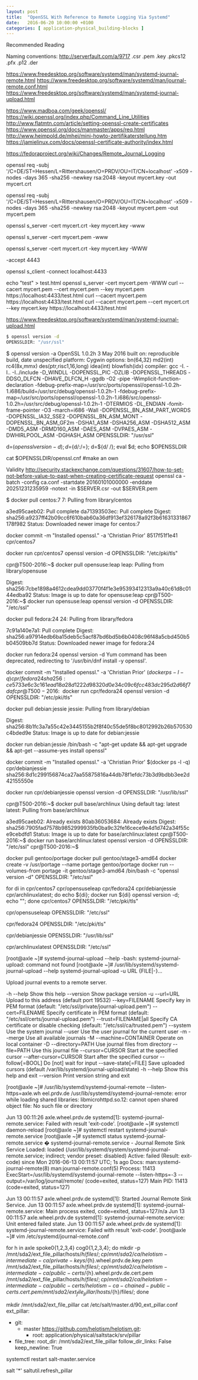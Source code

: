 ```yaml
---
layout: post
title:  "OpenSSL With Reference to Remote Logging Via Systemd"
date:   2016-06-20 10:00:00 +0100
categories: [ application-physical_building-blocks ]
---
```



Recommended Reading


Naming conventions:
http://serverfault.com/a/9717
.csr
.pem
.key
.pkcs12 .pfx .p12
.der


https://www.freedesktop.org/software/systemd/man/systemd-journal-remote.html
https://www.freedesktop.org/software/systemd/man/journal-remote.conf.html
https://www.freedesktop.org/software/systemd/man/systemd-journal-upload.html

https://www.madboa.com/geek/openssl/
https://wiki.openssl.org/index.php/Command_Line_Utilities
http://www.flatmtn.com/article/setting-openssl-create-certificates
https://www.openssl.org/docs/manmaster/apps/req.html
http://www.heimpold.de/mhei/mini-howto-zertifikaterstellung.htm
https://jamielinux.com/docs/openssl-certificate-authority/index.html

https://fedoraproject.org/wiki/Changes/Remote_Journal_Logging



openssl req -subj '/C=DE/ST=Hessen/L=Rittershausen/O=PRDV/OU=IT/CN=localhost' -x509 -nodes -days 365 -sha256   -newkey rsa:2048 -keyout mycert.key -out mycert.crt

openssl req -subj '/C=DE/ST=Hessen/L=Rittershausen/O=PRDV/OU=IT/CN=localhost' -x509 -nodes -days 365 -sha256   -newkey rsa:2048 -keyout mycert.pem -out mycert.pem

openssl s_server -cert mycert.crt -key mycert.key -www

openssl s_server -cert mycert.pem -www

openssl s_server -cert mycert.crt -key mycert.key -WWW

-accept 4443

openssl s_client -connect localhost:4433



echo "test" > test.html
openssl s_server -cert mycert.pem -WWW
curl --cacert mycert.pem --cert mycert.pem --key mycert.pem https://localhost:4433/test.html
curl --cacert mycert.pem  https://localhost:4433/test.html
curl --cacert mycert.pem --cert mycert.crt --key mycert.key https://localhost:4433/test.html




https://www.freedesktop.org/software/systemd/man/systemd-journal-upload.html


```bash
$ openssl version -d
OPENSSLDIR: "/usr/ssl"
```

$ openssl version -a
OpenSSL 1.0.2h  3 May 2016
built on: reproducible build, date unspecified
platform: Cygwin
options:  bn(64,32) md2(int) rc4(8x,mmx) des(ptr,risc1,16,long) idea(int) blowfish(idx) 
compiler: gcc -I. -I.. -I../include  -D_WINDLL -DOPENSSL_PIC -DZLIB -DOPENSSL_THREADS  -DDSO_DLFCN -DHAVE_DLFCN_H -ggdb -O2 -pipe -Wimplicit-function-declaration -fdebug-prefix-map=/usr/src/ports/openssl/openssl-1.0.2h-1.i686/build=/usr/src/debug/openssl-1.0.2h-1 -fdebug-prefix-map=/usr/src/ports/openssl/openssl-1.0.2h-1.i686/src/openssl-1.0.2h=/usr/src/debug/openssl-1.0.2h-1 -DTERMIOS -DL_ENDIAN -fomit-frame-pointer -O3 -march=i686 -Wall -DOPENSSL_BN_ASM_PART_WORDS -DOPENSSL_IA32_SSE2 -DOPENSSL_BN_ASM_MONT -DOPENSSL_BN_ASM_GF2m -DSHA1_ASM -DSHA256_ASM -DSHA512_ASM -DMD5_ASM -DRMD160_ASM -DAES_ASM -DVPAES_ASM -DWHIRLPOOL_ASM -DGHASH_ASM
OPENSSLDIR: "/usr/ssl"




d=$(openssl version -d); d=${d/:/=}; d=${d/ /}; eval $d; echo $OPENSSLDIR

cat $OPENSSLDIR/openssl.cnf
#make an own



Validity
http://security.stackexchange.com/questions/31607/how-to-set-not-before-value-to-past-when-creating-certificate-request
openssl ca -batch -config ca.conf -startdate 20160101000000 -enddate 20251231235959 -notext -in $SERVER.csr -out $SERVER.pem





$ docker  pull centos:7
7: Pulling from library/centos

a3ed95caeb02: Pull complete
da71393503ec: Pull complete
Digest: sha256:a9237ff42b09cc6f610bab60a36df913ef326178a92f3b61631331867178f982
Status: Downloaded newer image for centos:7

docker commit -m "Installed openssl." -a 'Christian Prior' 8517f51f1e41 cpr/centos7

docker run cpr/centos7 openssl version -d
OPENSSLDIR: "/etc/pki/tls"






cpr@T500-2016:~$ docker pull opensuse:leap
leap: Pulling from library/opensuse

Digest: sha256:7cbe1898a4612cdea9dd03770f4f1e3e95393412313a9a40c61d8c0144edba92
Status: Image is up to date for opensuse:leap
cpr@T500-2016:~$ docker run opensuse:leap openssl version -d
OPENSSLDIR: "/etc/ssl"



docker pull fedora:24
24: Pulling from library/fedora

7c91a140e7a1: Pull complete
Digest: sha256:a97914edb6ba15deb5c5acf87bd6bd5b6b0408c96f48a5cbd450b5b04509bb7d
Status: Downloaded newer image for fedora:24

docker run fedora:24 openssl version -d
Yum command has been deprecated, redirecting to '/usr/bin/dnf install -y openssl'.

docker commit -m "Installed openssl." -a 'Christian Prior' $(docker ps -l -q) cpr/fedora24
sha256:ce5733e6c3c161ead18a28d1222d98320d0e34c09c6fcc483dc295d2d66f7daf
cpr@T500-2016:~$ docker run cpr/fedora24 openssl version -d
OPENSSLDIR: "/etc/pki/tls"



docker pull debian:jessie
jessie: Pulling from library/debian

Digest: sha256:8b1fc3a7a55c42e3445155b2f8f40c55de5f8bc8012992b26b570530c4bded9e
Status: Image is up to date for debian:jessie

docker run debian:jessie /bin/bash -c "apt-get update && apt-get upgrade && apt-get --assume-yes  install openssl"

docker commit -m "Installed openssl." -a 'Christian Prior' $(docker ps -l -q) cpr/debianjessie
sha256:8d1c299156874ca27aa55875816a44db78f1efdc73b3d9bdbb3ee2d42155550e

docker run cpr/debianjessie openssl version -d
OPENSSLDIR: "/usr/lib/ssl"




cpr@T500-2016:~$ docker pull base/archlinux
Using default tag: latest
latest: Pulling from base/archlinux

a3ed95caeb02: Already exists
80ab36053684: Already exists
Digest: sha256:7905fad7578b9852999935fb0ba9c32fe16cece9e4d1d742a34f55ce9cebdfd1
Status: Image is up to date for base/archlinux:latest
cpr@T500-2016:~$ docker run base/archlinux:latest openssl version -d
OPENSSLDIR: "/etc/ssl"
cpr@T500-2016:~$ 



docker pull gentoo/portage
docker pull gentoo/stage3-amd64
docker create -v /usr/portage --name portage gentoo/portage
docker run --volumes-from portage -it gentoo/stage3-amd64 /bin/bash -c "openssl version -d"
OPENSSLDIR: "/etc/ssl"









for di in cpr/centos7 cpr/opensuseleap cpr/fedora24 cpr/debianjessie cpr/archlinuxlatest; do echo ${di}; docker run ${di} openssl version -d; echo ""; done
cpr/centos7
OPENSSLDIR: "/etc/pki/tls"

cpr/opensuseleap
OPENSSLDIR: "/etc/ssl"

cpr/fedora24
OPENSSLDIR: "/etc/pki/tls"

cpr/debianjessie
OPENSSLDIR: "/usr/lib/ssl"

cpr/archlinuxlatest
OPENSSLDIR: "/etc/ssl"




[root@axle ~]# systemd-journal-upload --help
-bash: systemd-journal-upload: command not found
[root@axle ~]# /usr/lib/systemd/systemd-journal-upload --help
systemd-journal-upload -u URL {FILE|-}...

Upload journal events to a remote server.

  -h --help                 Show this help
     --version              Show package version
  -u --url=URL              Upload to this address (default port 19532)
     --key=FILENAME         Specify key in PEM format (default:
                            "/etc/ssl/private/journal-upload.pem")
     --cert=FILENAME        Specify certificate in PEM format (default:
                            "/etc/ssl/certs/journal-upload.pem")
     --trust=FILENAME|all   Specify CA certificate or disable checking (default:
                            "/etc/ssl/ca/trusted.pem")
     --system               Use the system journal
     --user                 Use the user journal for the current user
  -m --merge                Use  all available journals
  -M --machine=CONTAINER    Operate on local container
  -D --directory=PATH       Use journal files from directory
     --file=PATH            Use this journal file
     --cursor=CURSOR        Start at the specified cursor
     --after-cursor=CURSOR  Start after the specified cursor
     --follow[=BOOL]        Do [not] wait for input
     --save-state[=FILE]    Save uploaded cursors (default 
                            /var/lib/systemd/journal-upload/state)
  -h --help                 Show this help and exit
     --version              Print version string and exit



[root@axle ~]# /usr/lib/systemd/systemd-journal-remote --listen-https=axle.wh
eel.prdv.de 
/usr/lib/systemd/systemd-journal-remote: error while loading shared libraries: libmicrohttpd.so.12: cannot open shared object file: No such file or directory


Jun 13 00:11:26 axle.wheel.prdv.de systemd[1]: systemd-journal-remote.service: Failed with result 'exit-code'.
[root@axle ~]# systemctl daemon-reload
[root@axle ~]# systemctl restart systemd-journal-remote.service
[root@axle ~]# systemctl status systemd-journal-remote.service
� systemd-journal-remote.service - Journal Remote Sink Service
   Loaded: loaded (/usr/lib/systemd/system/systemd-journal-remote.service; indirect; vendor preset: disabled)
   Active: failed (Result: exit-code) since Mon 2016-06-13 00:11:57 UTC; 1s ago
     Docs: man:systemd-journal-remote(8)
           man:journal-remote.conf(5)
  Process: 11413 ExecStart=/usr/lib/systemd/systemd-journal-remote --listen-https=-3 --output=/var/log/journal/remote/ (code=exited, status=127)
 Main PID: 11413 (code=exited, status=127)

Jun 13 00:11:57 axle.wheel.prdv.de systemd[1]: Started Journal Remote Sink Service.
Jun 13 00:11:57 axle.wheel.prdv.de systemd[1]: systemd-journal-remote.service: Main process exited, code=exited, status=127/n/a
Jun 13 00:11:57 axle.wheel.prdv.de systemd[1]: systemd-journal-remote.service: Unit entered failed state.
Jun 13 00:11:57 axle.wheel.prdv.de systemd[1]: systemd-journal-remote.service: Failed with result 'exit-code'.
[root@axle ~]# vim /etc/systemd/journal-remote.conf



for h in axle spoke0{1,2,3,4} cog0{1,2,3,4}; do mkdir -p /mnt/sda2/ext_file_pillar/hosts/${h}/files/ ; cp /mnt/sda2/ca/helotism-intermediate-ca/private-keys/${h}.wheel.prdv.de.key.pem /mnt/sda2/ext_file_pillar/hosts/${h}/files/; cp /mnt/sda2/ca/helotism-intermediate-ca/public-certs/${h}.wheel.prdv.de.cert.pem /mnt/sda2/ext_file_pillar/hosts/${h}/files/; cp /mnt/sda2/ca/helotism-intermediate-ca/public-certs/helotism-ca-chained-public-certs.cert.pem /mnt/sda2/ext_file_pillar/hosts/${h}/files/; done

mkdir /mnt/sda2/ext_file_pillar
cat /etc/salt/master.d/90_ext_pillar.conf ext_pillar:
  - git:
    - master https://github.com/helotism/helotism.git:
      - root: application/physical/saltstack/srv/pillar
  - file_tree:
      root_dir: /mnt/sda2/ext_file_pillar
      follow_dir_links: False
      keep_newline: True

systemctl restart salt-master.service


salt '*' saltutil.refresh_pillar



